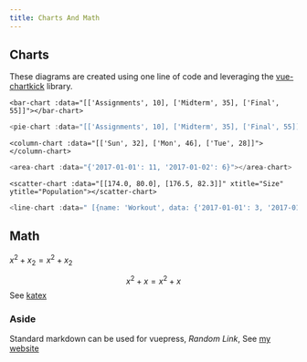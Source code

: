 ```yaml
---
title: Charts And Math
---
```


## Charts 

These diagrams are created using one line of code and leveraging the [vue-chartkick](https://github.com/ankane/vue-chartkick) library.

```
<bar-chart :data="[['Assignments', 10], ['Midterm', 35], ['Final', 55]]"></bar-chart>
```
<bar-chart :data="[['Assignments', 10], ['Midterm', 35], ['Final', 55]]"></bar-chart>

```js 
<pie-chart :data="[['Assignments', 10], ['Midterm', 35], ['Final', 55]]"></pie-chart>
```

<pie-chart :data="[['Assignments', 10], ['Midterm', 35], ['Final', 55]]"></pie-chart>

```
<column-chart :data="[['Sun', 32], ['Mon', 46], ['Tue', 28]]"></column-chart>
```

<column-chart :data="[['Sun', 32], ['Mon', 46], ['Tue', 28]]"></column-chart>

```js
<area-chart :data="{'2017-01-01': 11, '2017-01-02': 6}"></area-chart>
```

<area-chart :data="{'2017-01-01': 11, '2017-01-02': 6}"></area-chart>

```
<scatter-chart :data="[[174.0, 80.0], [176.5, 82.3]]" xtitle="Size" ytitle="Population"></scatter-chart>
```

<scatter-chart :data="[[174.0, 80.0], [176.5, 82.3]]" xtitle="Size" ytitle="Population"></scatter-chart>

```js
<line-chart :data=" [{name: 'Workout', data: {'2017-01-01': 3, '2017-01-02': 4}},{name: 'Call parents', data: {'2017-01-01': 5, '2017-01-02': 3}}]" />
```
<line-chart :data=" [{name: 'Workout', data: {'2017-01-01': 3, '2017-01-02': 4}},{name: 'Call parents', data: {'2017-01-01': 5, '2017-01-02': 3}}]" />


## Math


$x^2 + x_2 = x^2 + x_2$

$$x^2 + x = x^2 + x$$
See [katex](https://katex.org/docs/supported.html)

### Aside

Standard markdown can be used for vuepress, 
*Random Link*, See [my website](http://url.surge.sh/1)